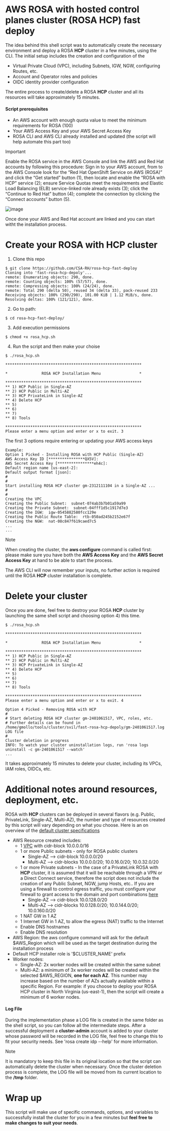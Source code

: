 # AWS ROSA with hosted control planes cluster (ROSA HCP) fast deploy
The idea behind this shell script was to automatically create the necessary environment and deploy a ROSA **HCP** cluster in a few minutes, using the CLI. The initial setup includes the creation and configuration of the
   - Virtual Private Cloud (VPC), including Subnets, IGW, NGW, configuring Routes, etc.
   - Account and Operator roles and policies
   - OIDC identity provider configuration

The entire process to create/delete a ROSA **HCP** cluster and all its resources will take approximately 15 minutes. <br /> 

#### Script prerequisites
- An AWS account with enough quota value to meet the minimum requirements for ROSA (100)
- Your AWS Access Key and your AWS Secret Access Key
- ROSA CLI and AWS CLI already installed and updated (the script will help automate this part too)

> [!IMPORTANT]
> Enable the ROSA service in the AWS Console and link the AWS and Red Hat accounts by following this procedure:
Sign in to your AWS account, from to the AWS Console look for the “Red Hat OpenShift Service on AWS (ROSA)” and click the “Get started” button (1), then locate and enable the “ROSA with HCP” service (2);
ensure Service Quotas meet the requirements and Elastic Load Balancing (ELB) service-linked role already exists (3); click the “Continue to Red Hat” button (4); complete the connection by clicking the “Connect accounts” button (5).

![image](https://github.com/CSA-RH/aws-rosa-cluster-with-hosted-control-planes/assets/148223511/7852a5bf-2b31-4673-8f58-1efd841a7b8d)

Once done your AWS and Red Hat account are linked and you can start witht the installation process.

# Create your ROSA with HCP cluster
1. Clone this repo
```
$ git clone https://github.com/CSA-RH/rosa-hcp-fast-deploy
Cloning into 'fast-rosa-hcp-depoly'...
remote: Enumerating objects: 290, done.
remote: Counting objects: 100% (57/57), done.
remote: Compressing objects: 100% (24/24), done.
remote: Total 290 (delta 50), reused 34 (delta 33), pack-reused 233
Receiving objects: 100% (290/290), 101.00 KiB | 1.12 MiB/s, done.
Resolving deltas: 100% (121/121), done.

```
2. Go to path:
```
$ cd rosa-hcp-fast-deploy/
```

3. Add execution permissions
```
$ chmod +x rosa_hcp.sh 
```

4. Run the script and then make your choise
```
$ ./rosa_hcp.sh 

************************************************************

*               ROSA HCP Installation Menu                 *

************************************************************
** 1) HCP Public in Single-AZ                 
** 2) HCP Public in Multi-AZ                  
** 3) HCP PrivateLink in Single-AZ            
** 4) Delete HCP 
** 5)  
** 6)  
** 7)  
** 8) Tools 

************************************************************
Please enter a menu option and enter or x to exit. 3
```
The first 3 options require entering or updating your AWS access keys
```
Example:
Option 1 Picked - Installing ROSA with HCP Public (Single-AZ)
AWS Access Key ID [****************QX5V]: 
AWS Secret Access Key [****************eh4c]: 
Default region name [us-east-2]: 
Default output format [json]:
#
#
Start installing ROSA HCP cluster gm-2312111104 in a Single-AZ ...
#
#
Creating the VPC
Creating the Public Subnet:  subnet-074ab3b7b01a59a99
Creating the Private Subnet:  subnet-04fff1d5c1917d7e3
Creating the IGW:  igw-0545882580fcc129e
Creating the Public Route Table:  rtb-050ad245b2152e67f
Creating the NGW:  nat-08c847f619caed7c5
...
...
```
> [!NOTE]
> When creating the cluster, the **aws configure** command is called first:
> please make sure you have both the **AWS Access Key** and the **AWS Secret Access Key** at hand to be able to start the process.

The AWS CLI will now remember your inputs, no further action is required until the ROSA **HCP** cluster installation is complete.

# Delete your cluster
Once you are done, feel free to destroy your ROSA **HCP** cluster by launching the same shell script and choosing option 4) this time. 
```
$ ./rosa_hcp.sh 

************************************************************

*               ROSA HCP Installation Menu                 *

************************************************************
** 1) HCP Public in Single-AZ                 
** 2) HCP Public in Multi-AZ                  
** 3) HCP PrivateLink in Single-AZ            
** 4) Delete HCP 
** 5)  
** 6)  
** 7)  
** 8) Tools 

************************************************************
Please enter a menu option and enter or x to exit. 4

Option 4 Picked - Removing ROSA with HCP
#
# Start deleting ROSA HCP cluster gm-2401061517, VPC, roles, etc. 
# Further details can be found in /home/gmollo/tools/cluster/svil/fast-rosa-hcp-depoly/gm-2401061517.log LOG file
#
Cluster deletion in progress 
INFO: To watch your cluster uninstallation logs, run 'rosa logs uninstall -c gm-2401061517 --watch'
...
```
It takes approximately 15 minutes to delete your cluster, including its VPCs, IAM roles, OIDCs, etc.<br />

# Additional notes around resources, deployment, etc.
ROSA with **HCP** clusters can be deployed in several flavors (e.g. Public, PrivateLink, Single-AZ, Multi-AZ), the number and type of resources created by this script will vary depending on what you choose. Here is an on overview of the [default cluster specifications](https://docs.openshift.com/rosa/rosa_hcp/rosa-hcp-sts-creating-a-cluster-quickly.html#rosa-sts-overview-of-the-default-cluster-specifications_rosa-hcp-sts-creating-a-cluster-quickly)

- AWS Resource created includes:
  - 1 [VPC](https://docs.openshift.com/rosa/rosa_install_access_delete_clusters/rosa_getting_started_iam/rosa-aws-prereqs.html#rosa-vpc_prerequisites) with cidr-block 10.0.0.0/16
  - 1 or more Public subnets - only for ROSA public clusters
    - Single-AZ --> cidr-block 10.0.0.0/20
    - Multi-AZ  --> cidr-blocks 10.0.0.0/20; 10.0.16.0/20; 10.0.32.0/20
  - 1 or more Private subnets - In the case of a PrivateLink ROSA with **HCP** cluster, it is assumed that it will be reachable through a VPN or a Direct Connect service, therefore the script does not include the creation of any Public Subnet, NGW, jump Hosts, etc.. If you are using a firewall to control egress traffic, you must configure your firewall to grant access to the domain and port combinations [here](https://docs.openshift.com/rosa/rosa_install_access_delete_clusters/rosa_getting_started_iam/rosa-aws-prereqs.html#osd-aws-privatelink-firewall-prerequisites_prerequisites)
    - Single-AZ --> cidr-block  10.0.128.0/20
    - Multi-AZ  --> cidr-blocks 10.0.128.0/20; 10.0.144.0/20; 10.0.160.0/20
  - 1 NAT GW in 1 AZ
  - 1 Internet GW in 1 AZ, to allow the egress (NAT) traffic to the Internet
  - Enable DNS hostnames
  - Enable DNS resolution
- AWS Region: the aws configure command will ask for the default $AWS_Region which will be used as the target destination during the installation process
- Default HCP installer role is '$CLUSTER_NAME' prefix
- Worker nodes:
  - Single-AZ: 2x worker nodes will be created within the same subnet<br />
  - Multi-AZ: a minimum of 3x worker nodes will be created within the selected $AWS_REGION, **one for each AZ**. This number may increase based on the number of AZs actually available within a specific Region. For example: if you choose to deploy your ROSA HCP cluster in North Virginia (us-east-1), then the script will create a minimum of 6 worker nodes. <br />

#### Log File 
During the implementation phase a LOG file is created in the same folder as the shell script, so you can follow all the intermediate steps.
After a successful deployment a **cluster-admin** account is added to your cluster whose password will be recorded in the LOG file, feel free to change this to fit your security needs. See 'rosa create idp --help' for more information. 

> [!NOTE]
> It is mandatory to keep this file in its original location so that the script can automatically delete the cluster when necessary.
> Once the cluster deletion process is complete, the LOG file will be moved from its current location to the **/tmp** folder.

# Wrap up
This script will make use of specific commands, options, and variables to successfully install the cluster for you in a few minutes but **feel free to make changes to suit your needs**.
